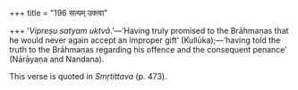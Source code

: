+++
title = "196 सत्यम् उक्त्वा"

+++
‘*Vipreṣu satyam uktvā*.’—‘Having truly promised to the Brāhmaṇas that
he would never again accept an improper gift’ (Kullūka);—‘having told
the truth to the Brāhmaṇas regarding his offence and the consequent
penance’ (Nārāyaṇa and Nandana).

This verse is quoted in *Smṛtittava* (p. 473).


